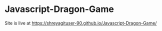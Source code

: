 # Javascript-Dragon-Game

Site is live at https://shreyagituser-90.github.io/Javascript-Dragon-Game/
